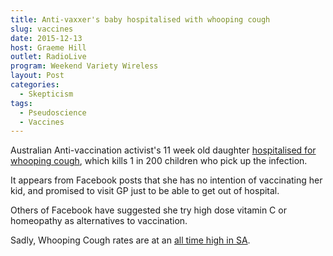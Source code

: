 ```yaml
---
title: Anti-vaxxer's baby hospitalised with whooping cough
slug: vaccines
date: 2015-12-13
host: Graeme Hill
outlet: RadioLive
program: Weekend Variety Wireless
layout: Post
categories:
  - Skepticism
tags:
  - Pseudoscience
  - Vaccines
---
```


Australian Anti-vaccination activist's 11 week old daughter [hospitalised for whooping cough](http://www.theage.com.au/victoria/antivaxxers-baby-hospitalised-with-whooping-cough-20151211-gll6hl.html), which kills 1 in 200 children who pick up the infection.

<!-- more -->

It appears from Facebook posts that she has no intention of vaccinating her kid, and promised to visit GP just to be able to get out of hospital.

Others of Facebook have suggested she try high dose vitamin C or homeopathy as alternatives to vaccination.

Sadly, Whooping Cough rates are at an [all time high in SA](http://www.adelaidenow.com.au/news/south-australia/vaccination-plea-whooping-cough-numbers-at-four-year-high-in-sa/story-fni6uo1m-1227630071228).
